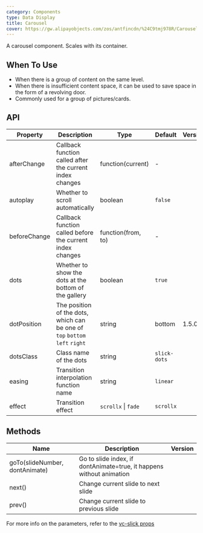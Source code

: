 ```yaml
---
category: Components
type: Data Display
title: Carousel
cover: https://gw.alipayobjects.com/zos/antfincdn/%24C9tmj978R/Carousel.svg
---
```


A carousel component. Scales with its container.

## When To Use

- When there is a group of content on the same level.
- When there is insufficient content space, it can be used to save space in the form of a revolving door.
- Commonly used for a group of pictures/cards.

## API

| Property | Description | Type | Default | Version |
| --- | --- | --- | --- | --- |
| afterChange | Callback function called after the current index changes | function(current) | - |  |
| autoplay | Whether to scroll automatically | boolean | `false` |  |
| beforeChange | Callback function called before the current index changes | function(from, to) | - |  |
| dots | Whether to show the dots at the bottom of the gallery | boolean | `true` |  |
| dotPosition | The position of the dots, which can be one of `top` `bottom` `left` `right` | string | bottom | 1.5.0 |
| dotsClass | Class name of the dots | string | `slick-dots` |  |
| easing | Transition interpolation function name | string | `linear` |  |
| effect | Transition effect | `scrollx` \| `fade` | `scrollx` |  |

## Methods

| Name | Description | Version |
| --- | --- | --- |
| goTo(slideNumber, dontAnimate) | Go to slide index, if dontAnimate=true, it happens without animation |  |
| next() | Change current slide to next slide |  |
| prev() | Change current slide to previous slide |  |

For more info on the parameters, refer to the [vc-slick props](https://github.com/vueComponent/ant-design-vue/blob/next/components/vc-slick/src/default-props.js#L3)
